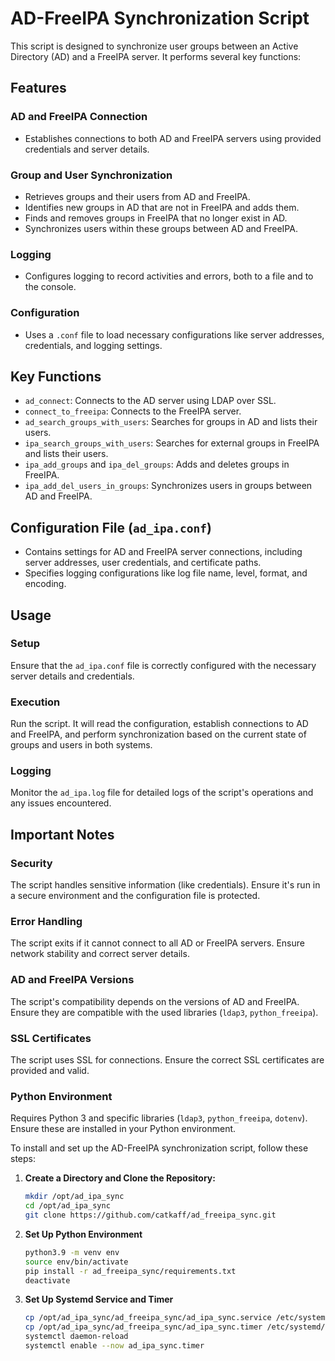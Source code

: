 # AD-FreeIPA Synchronization Script

This script is designed to synchronize user groups between an Active Directory (AD) and a FreeIPA server. It performs several key functions:

## Features

### AD and FreeIPA Connection
- Establishes connections to both AD and FreeIPA servers using provided credentials and server details.

### Group and User Synchronization
- Retrieves groups and their users from AD and FreeIPA.
- Identifies new groups in AD that are not in FreeIPA and adds them.
- Finds and removes groups in FreeIPA that no longer exist in AD.
- Synchronizes users within these groups between AD and FreeIPA.

### Logging
- Configures logging to record activities and errors, both to a file and to the console.

### Configuration
- Uses a `.conf` file to load necessary configurations like server addresses, credentials, and logging settings.

## Key Functions
- `ad_connect`: Connects to the AD server using LDAP over SSL.
- `connect_to_freeipa`: Connects to the FreeIPA server.
- `ad_search_groups_with_users`: Searches for groups in AD and lists their users.
- `ipa_search_groups_with_users`: Searches for external groups in FreeIPA and lists their users.
- `ipa_add_groups` and `ipa_del_groups`: Adds and deletes groups in FreeIPA.
- `ipa_add_del_users_in_groups`: Synchronizes users in groups between AD and FreeIPA.

## Configuration File (`ad_ipa.conf`)
- Contains settings for AD and FreeIPA server connections, including server addresses, user credentials, and certificate paths.
- Specifies logging configurations like log file name, level, format, and encoding.

## Usage

### Setup
Ensure that the `ad_ipa.conf` file is correctly configured with the necessary server details and credentials.

### Execution
Run the script. It will read the configuration, establish connections to AD and FreeIPA, and perform synchronization based on the current state of groups and users in both systems.

### Logging
Monitor the `ad_ipa.log` file for detailed logs of the script's operations and any issues encountered.

## Important Notes

### Security
The script handles sensitive information (like credentials). Ensure it's run in a secure environment and the configuration file is protected.

### Error Handling
The script exits if it cannot connect to all AD or FreeIPA servers. Ensure network stability and correct server details.

### AD and FreeIPA Versions
The script's compatibility depends on the versions of AD and FreeIPA. Ensure they are compatible with the used libraries (`ldap3`, `python_freeipa`).

### SSL Certificates
The script uses SSL for connections. Ensure the correct SSL certificates are provided and valid.

### Python Environment
Requires Python 3 and specific libraries (`ldap3`, `python_freeipa`, `dotenv`). Ensure these are installed in your Python environment.


To install and set up the AD-FreeIPA synchronization script, follow these steps:

1. **Create a Directory and Clone the Repository:**
   ```bash
   mkdir /opt/ad_ipa_sync
   cd /opt/ad_ipa_sync
   git clone https://github.com/catkaff/ad_freeipa_sync.git

2. **Set Up Python Environment**
   ```bash
   python3.9 -m venv env
   source env/bin/activate
   pip install -r ad_freeipa_sync/requirements.txt
   deactivate

3. **Set Up Systemd Service and Timer**
   ```bash
   cp /opt/ad_ipa_sync/ad_freeipa_sync/ad_ipa_sync.service /etc/systemd/system/
   cp /opt/ad_ipa_sync/ad_freeipa_sync/ad_ipa_sync.timer /etc/systemd/system/
   systemctl daemon-reload
   systemctl enable --now ad_ipa_sync.timer



